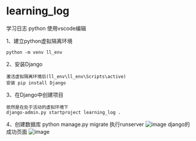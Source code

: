 # learning_log

学习日志 python
使用vscode编辑

1、建立python虚拟隔离环境

    python -m venv ll_env
    
2、安装Django

    激活虚拟隔离环境后(ll_env\ll_env\Scripts\active)
    安装 pip install Django
3、在Django中创建项目

    依然是在处于活动的虚拟环境下
    django-admin.py startproject learning_log .
    
4、创建数据库
    python manage.py migrate
    执行runserver
    ![image](https://github.com/yutao-turbo/learning_log/blob/master/image-dev/runserver.png)
    django的成功页面
    ![image](https://github.com/yutao-turbo/learning_log/blob/master/image-dev/django-welcome.png)
    
